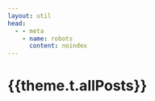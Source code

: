 ```yaml
---
layout: util
head:
  - - meta
    - name: robots
      content: noindex
---
```


<script setup>
import RecentList from 'vitepress-sls-blog-tmpl/RecentList.vue'
import { useData } from 'vitepress'
import { data } from '../loadPosts.data.js'
import { PROPS } from "../../.vitepress/props.js";

const { theme, params } = useData()
</script>

# {{theme.t.allPosts}}

<RecentList
  :allData="data.posts"
  :curPage="params.page"
  :perPage="PROPS.perPage"
  :paginationMaxItems="theme.paginationMaxItems"
/>
